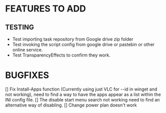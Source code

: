 # FEATURES TO ADD

## TESTING
- Test importing task repository from Google drive zip folder
- Test invoking the script config from google drive or pastebin or other online service.
- Test TransparencyEffects to confirm they work.

# BUGFIXES
[] Fix Install-Apps function (Currently using just VLC for --id in winget and not working), need to find a way to have the apps appear as a list within the INI config file.
[] The disable start menu search not working need to find an alternative way of disabling.
[] Change power plan doesn't work


